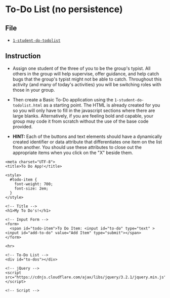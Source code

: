 # To-Do List (no persistence)

## File

* [`1-student-do-todolist`](Unsolved/1-student-do-todolist.html)

## Instruction

* Assign one student of the three of you to be the group's typist. All others in the group will help supervise, offer guidance, and help catch bugs that the group's typist might not be able to catch. Throughout this activity (and many of today's activities) you will be switching roles with those in your group.

* Then create a Basic To-Do application using the `1-student-do-todolist.html` as a starting point. The HTML is already created for you so you will only have to fill in the javascript sections where there are large blanks. Alternatively, if you are feeling bold and capable, your group may code it from scratch without the use of the base code provided.

* **HINT:** Each of the buttons and text elements should have a dynamically created identifier or data attribute that differentiates one item on the list from another. You should use these attributes to close out the appropriate items when you click on the "X" beside them.



<!DOCTYPE html>

<html lang="en-us">

  <head>

    <meta charset="UTF-8">
    <title>To Do App!</title>

    <style>
      #todo-item {
        font-weight: 700;
        font-size: 2em;
      }
    </style>
  </head>

  <body>

    <!-- Title -->
    <h1>My To Do's!</h1>

    <!-- Input Form -->
    <form>
      <span id="todo-item">To Do Item: <input id="to-do" type="text" ><input id="add-to-do" value="Add Item" type="submit"></span>
    </form>

    <hr>

    <!-- To-Do List -->
    <div id="to-dos"></div>

    <!-- jQuery -->
    <script src="https://cdnjs.cloudflare.com/ajax/libs/jquery/3.2.1/jquery.min.js"></script>

    <!-- Script -->



  </body>

</html>